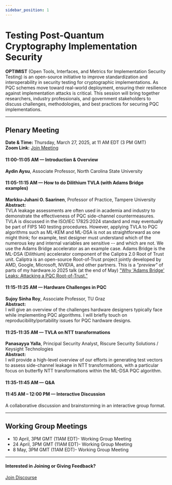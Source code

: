 ```yaml
---
sidebar_position: 1
---
```


# Testing Post-Quantum Cryptography Implementation Security

**OPTIMIST** (Open Tools, Interfaces, and Metrics for Implementation Security Testing) is an open-source initiative to improve standardization and interoperability in security testing for cryptographic implementations. As PQC schemes move toward real-world deployment, ensuring their resilience against implementation attacks is critical. This session will bring together researchers, industry professionals, and government stakeholders to discuss challenges, methodologies, and best practices for securing PQC implementations.  

---

## Plenary Meeting  
**Date & Time:** Thursday, March 27, 2025, at 11 AM EDT (3 PM GMT)  
**Zoom Link:** [Join Meeting](https://wpi.zoom.us/j/91072710391)  

#### 11:00-11:05 AM — Introduction & Overview  
**Aydin Aysu**, Associate Professor, North Carolina State University  

#### 11:05-11:15 AM — How to do Dilithium TVLA (with Adams Bridge examples)  
**Markku-Juhani O. Saarinen**, Professor of Practice, Tampere University  
**Abstract:**  
TVLA leakage assessments are often used in academia and industry to demonstrate the effectiveness of PQC side-channel countermeasures. TVLA is discussed in the ISO/IEC 17825:2024 standard and may eventually be part of FIPS 140 testing procedures. However, applying TVLA to PQC algorithms such as ML-KEM and ML-DSA is not as straightforward as one might think; for example, test designer must understand which of the numerous key and internal variables are sensitive -- and which are not. We use the Adams Bridge accelerator as an example case. Adams Bridge is the ML-DSA (Dilithium) accelerator component of the Caliptra 2.0 Root of Trust unit. Caliptra is an open-source Root-of-Trust project jointly developed by AMD, Google, Microsoft, NVIDIA, and other partners. This is a *"preview"* of parts of my hardware.io 2025 talk (at the end of May) ["Why 'Adams Bridge' Leaks: Attacking a PQC Root-of-Trust."](https://hardwear.io/usa-2025/speakers/markku-juhani.php)  

#### 11:15-11:25 AM — Hardware Challenges in PQC  
**Sujoy Sinha Roy**, Associate Professor, TU Graz  
**Abstract:**  
I will give an overview of the challenges hardware designers typically face while implementing PQC algorithms. I will briefly touch on reproducibility/portability issues for PQC hardware designs.  

#### 11:25-11:35 AM — TVLA on NTT transformations  
**Panasayya Yalla**, Principal Security Analyst, Riscure Security Solutions / Keysight Technologies  
**Abstract:**  
I will provide a high-level overview of our efforts in generating test vectors to assess side-channel leakage in NTT transformations, with a particular focus on butterfly NTT transformations within the ML-DSA PQC algorithm.  

#### 11:35-11:45 AM — Q&A  

#### 11:45 AM – 12:00 PM — Interactive Discussion  
A collaborative discussion and brainstorming in an interactive group format.  

---

## Working Group Meetings

* 10 April, 3PM GMT (11AM EDT)- Working Group Meeting
* 24 April, 3PM GMT (11AM EDT)- Working Group Meeting
* 8 May, 3PM GMT (11AM EDT)- Working Group Meeting

---
#### Interested in Joining or Giving Feedback?

<div style={{ display: "flex", gap: "10px", marginTop: "10px", alignItems: "center", justifyContent: "left" }}>
  <a href="https://discourse.optimist-ose.org/"
     style={{
       display: "grid",
       placeItems: "center",
       padding: "8px 24px 16px", // Adjusted padding: top 8px, right/left 24px, bottom 16px
       background: "#0070f3",
       color: "white",
       textDecoration: "none",
       borderRadius: "8px",
       fontSize: "16px",
       fontWeight: "600",
       minWidth: "150px",
       height: "48px",
     }}>
    Join Discourse
  </a>
</div>
